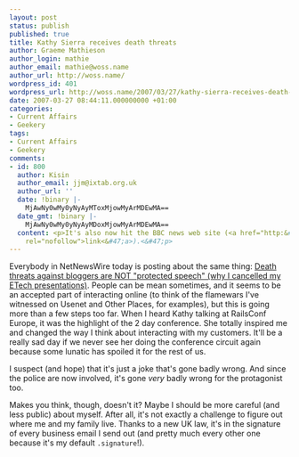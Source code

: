 ```yaml
---
layout: post
status: publish
published: true
title: Kathy Sierra receives death threats
author: Graeme Mathieson
author_login: mathie
author_email: mathie@woss.name
author_url: http://woss.name/
wordpress_id: 401
wordpress_url: http://woss.name/2007/03/27/kathy-sierra-receives-death-threats/
date: 2007-03-27 08:44:11.000000000 +01:00
categories:
- Current Affairs
- Geekery
tags:
- Current Affairs
- Geekery
comments:
- id: 800
  author: Kisin
  author_email: jjm@ixtab.org.uk
  author_url: ''
  date: !binary |-
    MjAwNy0wMy0yNyAyMToxMjowMyArMDEwMA==
  date_gmt: !binary |-
    MjAwNy0wMy0yNyAyMDoxMjowMyArMDEwMA==
  content: <p>It's also now hit the BBC news web site (<a href="http:&#47;&#47;news.bbc.co.uk&#47;go&#47;rss&#47;-&#47;1&#47;hi&#47;technology&#47;6499095.stm"
    rel="nofollow">link<&#47;a>).<&#47;p>
---
```

Everybody in NetNewsWire today is posting about the same thing: [Death threats against bloggers are NOT "protected speech" (why I cancelled my ETech presentations)](http:&#47;&#47;headrush.typepad.com&#47;creating_passionate_users&#47;2007&#47;03&#47;as_i_type_this_.html).  People can be mean sometimes, and it seems to be an accepted part of interacting online (to think of the flamewars I've witnessed on Usenet and Other Places, for examples), but this is going more than a few steps too far.  When I heard Kathy talking at RailsConf Europe, it was the highlight of the 2 day conference.  She totally inspired me and changed the way I think about interacting with my customers.  It'll be a really sad day if we never see her doing the conference circuit again because some lunatic has spoiled it for the rest of us.

I suspect (and hope) that it's just a joke that's gone badly wrong.  And since the police are now involved, it's gone *very* badly wrong for the protagonist too.

Makes you think, though, doesn't it?  Maybe I should be more careful (and less public) about myself.  After all, it's not exactly a challenge to figure out where me and my family live.  Thanks to a new UK law, it's in the signature of every business email I send out (and pretty much every other one because it's my default `.signature`!).
